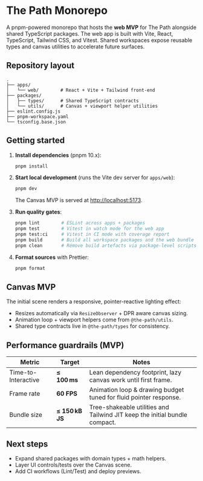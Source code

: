 # The Path Monorepo

A pnpm-powered monorepo that hosts the **web MVP** for The Path alongside shared TypeScript packages. The web app is built with Vite, React, TypeScript, Tailwind CSS, and Vitest. Shared workspaces expose reusable types and canvas utilities to accelerate future surfaces.

## Repository layout

```
.
├── apps/
│   └── web/        # React + Vite + Tailwind front-end
├── packages/
│   ├── types/      # Shared TypeScript contracts
│   └── utils/      # Canvas + viewport helper utilities
├── eslint.config.js
├── pnpm-workspace.yaml
└── tsconfig.base.json
```

## Getting started

1. **Install dependencies** (pnpm 10.x):
   ```bash
   pnpm install
   ```

2. **Start local development** (runs the Vite dev server for `apps/web`):
   ```bash
   pnpm dev
   ```
   The Canvas MVP is served at [http://localhost:5173](http://localhost:5173).

3. **Run quality gates**:
   ```bash
   pnpm lint        # ESLint across apps + packages
   pnpm test        # Vitest in watch mode for the web app
   pnpm test:ci     # Vitest in CI mode with coverage report
   pnpm build       # Build all workspace packages and the web bundle
   pnpm clean       # Remove build artefacts via package-level scripts
   ```

4. **Format sources** with Prettier:
   ```bash
   pnpm format
   ```

## Canvas MVP

The initial scene renders a responsive, pointer-reactive lighting effect:

- Resizes automatically via `ResizeObserver` + DPR aware canvas sizing.
- Animation loop + viewport helpers come from `@the-path/utils`.
- Shared type contracts live in `@the-path/types` for consistency.

## Performance guardrails (MVP)

| Metric | Target | Notes |
| ------ | ------ | ----- |
| Time-to-Interactive | **≤ 100 ms** | Lean dependency footprint, lazy canvas work until first frame. |
| Frame rate | **60 FPS** | Animation loop & drawing budget tuned for fluid pointer response. |
| Bundle size | **≤ 150 kB JS** | Tree-shakeable utilities and Tailwind JIT keep the initial bundle compact. |

## Next steps

- Expand shared packages with domain types + math helpers.
- Layer UI controls/tests over the Canvas scene.
- Add CI workflows (Lint/Test) and deploy previews.
